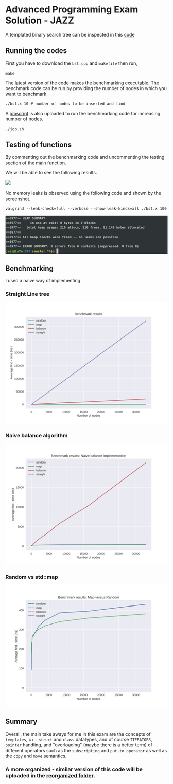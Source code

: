 # Advanced Programming Exam Solution - JAZZ


A templated binary search tree can be inspected in this [code](bst.cpp)

## Running the codes

First you have to download the `bst.cpp` and `makefile` then run,

```
make
```

The latest version of the code makes the benchmarking executable.
The benchmark code can be run by providing the number of nodes in which you want to benchmark.
```
./bst.x 10 # number of nodes to be inserted and find
```

A [jobscript](job.sh) is also uploaded to run the benchmarking code for increasing number of nodes.

```
./job.sh
```

## Testing of functions
By commenting out the benchmarking code and uncommenting the testing section of the main function.

We will be able to see the following results.

![](function_test_results.png)



No memory leaks is observed using the following code and shown by the screenshot.
```
valgrind --leak-check=full --verbose --show-leak-kinds=all ./bst.x 100
```
![](noleak.png)

## Benchmarking
I used a naive way of implementing 

### Straight Line tree
![](benchmark_results/benchmark.png)

### Naive balance algorithm
![](benchmark_results/benchmark_balance.png)

### Random  vs std::map
![](benchmark_results/benchmark_random.png)

## Summary
Overall, the main take aways for me in this exam are the concepts of `templates`, c++ `struct` and `class` datatypes, and of course `ITERATORS`, `pointer` handling, and "overloading" (maybe there is a better term) of different operators such as the `subscripting` and `put-to operator` as well as the `copy` and `move` semantics.


### A more organized - similar version of this code will be uploaded in the [reorganized folder](reorganized/).

